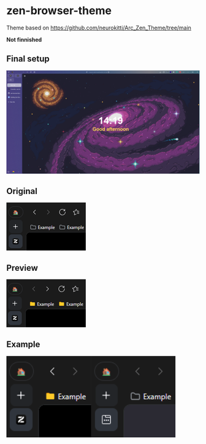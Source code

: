 # zen-browser-theme

Theme based on https://github.com/neurokitti/Arc_Zen_Theme/tree/main

**Not finnished**

## Final setup

![Final Setup](/image.png)

## Original

![Original](/original.png)

## Preview

![Preview](/before.png)

## Example

![Preview](/preview.png)
